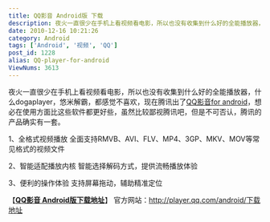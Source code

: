 ```yaml
---
title: QQ影音 Android版 下载
description: 夜火一直很少在手机上看视频看电影，所以也没有收集到什么好的全能播放器，什么dogaplayer，悠米解霸，都感觉不喜欢，现在腾讯出了
date: 2010-12-16 10:21:26
category: Android
tags: ['Android', '视频', 'QQ']
post_id: 1228
alias: QQ-player-for-android
ViewNums: 3613
---
```


夜火一直很少在手机上看视频看电影，所以也没有收集到什么好的全能播放器，什么dogaplayer，悠米解霸，都感觉不喜欢，现在腾讯出了[QQ影音for android](/blog/qq-player-for-android)，想必在使用方面比这些软件都更好些，虽然比较鄙视腾讯吧，但是不可否认，腾讯的产品确实有一套。

1、全格式视频播放
全面支持RMVB、AVI、FLV、MP4、3GP、MKV、MOV等常见格式的视频文件

2、智能适配播放内核
智能选择解码方式，提供流畅播放体验

3、便利的操作体验
支持屏幕拖动，辅助精准定位

【[**QQ影音 Android版下载地址**](/blog/qq-player-for-android)】
官方网站：<http://player.qq.com/android/>[下载地址](http://dl_dir.qq.com/invc/qqplayer/qqplayermobile/QQPlayerAndroid_Setup_10_100.apk)

